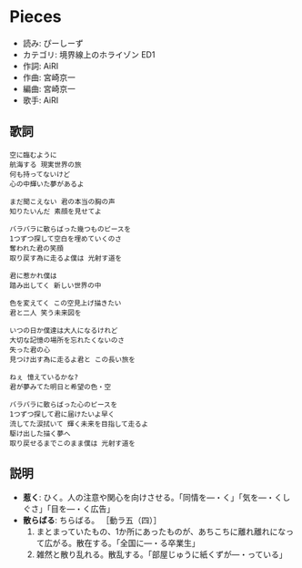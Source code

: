 Pieces
=======

- 読み: ぴーしーず
- カテゴリ: 境界線上のホライゾン ED1
- 作詞: AiRI
- 作曲: 宮崎京一
- 編曲: 宮崎京一
- 歌手: AiRI


歌詞
-----

    空に臨むように
    航海する 現実世界の旅
    何も持ってないけど
    心の中輝いた夢があるよ

    まだ聞こえない 君の本当の胸の声
    知りたいんだ 素顔を見せてよ

    バラバラに散らばった幾つものピースを
    1つずつ探して空白を埋めていくのさ
    奪われた君の笑顔
    取り戻す為に走るよ僕は 光射す道を

    君に惹かれ僕は
    踏み出してく 新しい世界の中

    色を変えてく この空見上げ描きたい
    君と二人 笑う未来図を

    いつの日か僕達は大人になるけれど
    大切な記憶の場所を忘れたくないのさ
    失った君の心
    見つけ出す為に走るよ君と この長い旅を

    ねぇ 憶えているかな?
    君が夢みてた明日と希望の色・空

    バラバラに散らばった心のピースを
    1つずつ探して君に届けたいよ早く
    流してた涙拭いて 輝く未来を目指して走るよ
    駆け出した描く夢へ
    取り戻せるまでこのまま僕は 光射す道を


説明
-----

- **惹く**: ひく。人の注意や関心を向けさせる。「同情を―・く」「気を―・くしぐさ」「目を―・く広告」
- **散らばる**: ちらばる。 ［動ラ五（四）］
    1. まとまっていたもの、1か所にあったものが、あちこちに離れ離れになって広がる。散在する。「全国に―・る卒業生」
    2. 雑然と散り乱れる。散乱する。「部屋じゅうに紙くずが―・っている」
